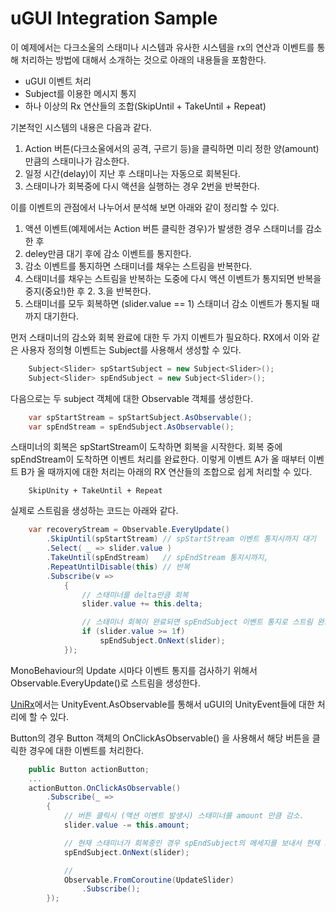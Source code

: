 
uGUI Integration Sample
========================

이 예제에서는 다크소울의 스태미나 시스템과 유사한 시스템을 rx의 연산과 이벤트를 통해 처리하는 방법에 대해서 소개하는 것으로 아래의 내용들을 포함한다. 

* uGUI 이벤트 처리
* Subject를 이용한 메시지 통지
* 하나 이상의 Rx 연산들의 조합(SkipUntil + TakeUntil + Repeat)


기본적인 시스템의 내용은 다음과 같다. 

1. Action 버튼(다크소울에서의 공격, 구르기 등)을 클릭하면 미리 정한 양(amount)만큼의 스태미나가 감소한다. 
2. 일정 시간(delay)이 지난 후 스태미나는 자동으로 회복된다.
3. 스태미나가 회복중에 다시 액션을 실행하는 경우 2번을 반복한다.


이를 이벤트의 관점에서 나누어서 분석해 보면 아래와 같이 정리할 수 있다. 

1. 액션 이벤트(예제에서는 Action 버튼 클릭한 경우)가 발생한 경우 스태미너를 감소한 후
2. deley만큼 대기 후에 감소 이벤트를 통지한다. 
3. 감소 이벤트를 통지하면 스태미너를 채우는 스트림을 반복한다. 
4. 스태미너를 채우는 스트림을 반복하는 도중에 다시 액션 이벤트가 통지되면 반복을 중지(중요!)한 후 2. 3.을 반복한다.
5. 스태미너를 모두 회복하면 (slider.value == 1) 스태미너 감소 이벤트가 통지될 때까지 대기한다.

먼저 스태미너의 감소와 회복 완료에 대한 두 가지 이벤트가 필요하다. RX에서 이와 같은 사용자 정의형 이벤트는 Subject를 사용해서 생성할 수 있다. 

``` csharp 
    Subject<Slider> spStartSubject = new Subject<Slider>();
    Subject<Slider> spEndSubject = new Subject<Slider>();
```

다음으로는 두 subject 객체에 대한 Observable 객체를 생성한다. 

``` csharp
    var spStartStream = spStartSubject.AsObservable();
    var spEndStream = spEndSubject.AsObservable();
```

스태미너의 회복은 spStartStream이 도착하면 회복을 시작한다. 회복 중에 spEndStream이 도착하면 이벤트 처리를 완료한다. 이렇게 이벤트 A가 올 때부터 이벤트 B가 올 때까지에 대한 처리는 아래의 RX 연산들의 조합으로 쉽게 처리할 수 있다. 

```
    SkipUnity + TakeUntil + Repeat
```

실제로 스트림을 생성하는 코드는 아래와 같다. 

``` csharp
    var recoveryStream = Observable.EveryUpdate()
        .SkipUntil(spStartStream) // spStartStream 이벤트 통지시까지 대기
        .Select( _ => slider.value )
        .TakeUntil(spEndStream)   // spEndStream 통지시까지,
        .RepeatUntilDisable(this) // 반복
        .Subscribe(v =>
            {
                // 스태미너를 delta만큼 회복
                slider.value += this.delta;

                // 스태미너 회복이 완료되면 spEndSubject 이벤트 통지로 스트림 완료.
                if (slider.value >= 1f)
                    spEndSubject.OnNext(slider); 
            });
```

MonoBehaviour의 Update 시마다 이벤트 통지를 검사하기 위해서 Observable.EveryUpdate()로 스트림을 생성한다. 

[UniRx](https://github.com/neuecc/UniRx)에서는 UnityEvent.AsObservable를 통해서 uGUI의 UnityEvent들에 대한 처리에 할 수 있다. 

Button의 경우 Button 객체의 OnClickAsObservable() 을 사용해서 해당 버튼을 클릭한 경우에 대한 이벤트를 처리한다.

``` csharp
    public Button actionButton;
    ...
    actionButton.OnClickAsObservable()
        .Subscribe(_ =>
        {
            // 버튼 클릭시 (액션 이벤트 발생시) 스태미너를 amount 만큼 감소.
            slider.value -= this.amount;

            // 현재 스태미너가 회복중인 경우 spEndSubject의 메세지를 보내서 현재 회복중(repeat)인 상태를 중지하도록 한다.
            spEndSubject.OnNext(slider);

            // 
            Observable.FromCoroutine(UpdateSlider)
                .Subscribe();            
        });

```

``` csharp

```